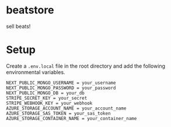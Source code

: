 # beatstore
sell beats!

# Setup
Create a `.env.local` file in the root directory and add the following environmental variables.
```
NEXT_PUBLIC_MONGO_USERNAME = your_username
NEXT_PUBLIC_MONGO_PASSWORD = your_password
NEXT_PUBLIC_MONGO_DB = your_db
STRIPE_SECRET_KEY = your_secret
STRIPE_WEBHOOK_KEY = your_webhook
AZURE_STORAGE_ACCOUNT_NAME = your_account_name
AZURE_STORAGE_SAS_TOKEN = your_sas_token
AZURE_STORAGE_CONTAINER_NAME = your_container_name

```
